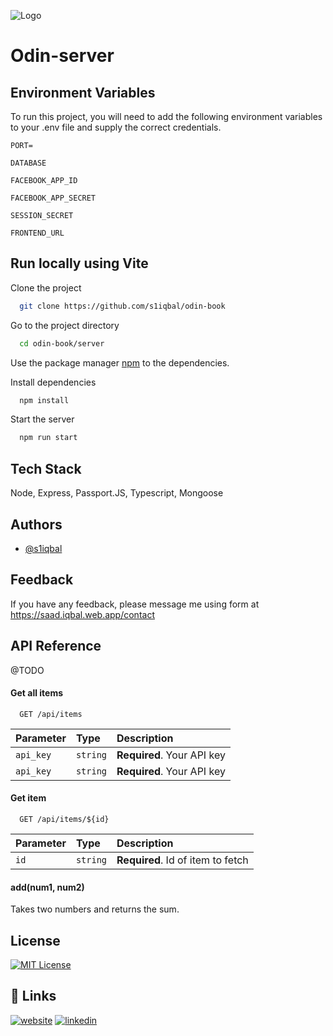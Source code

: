 
![Logo](https://dev-to-uploads.s3.amazonaws.com/uploads/articles/th5xamgrr6se0x5ro4g6.png)

# Odin-server
## Environment Variables

To run this project, you will need to add the following environment variables to your .env file and supply the correct credentials.

`PORT=` 

`DATABASE` 

`FACEBOOK_APP_ID`

`FACEBOOK_APP_SECRET` 

`SESSION_SECRET`

`FRONTEND_URL` 

## Run locally using Vite

Clone the project

```bash
  git clone https://github.com/s1iqbal/odin-book
```

Go to the project directory

```bash
  cd odin-book/server
```

Use the package manager [npm](hhttps://docs.npmjs.com/downloading-and-installing-node-js-and-npm) to the dependencies.


Install dependencies

```bash
  npm install
```

Start the server

```bash
  npm run start
```


## Tech Stack

Node, Express, Passport.JS, Typescript, Mongoose



## Authors

- [@s1iqbal](https://www.github.com/s1iqbal)


## Feedback

If you have any feedback, please message me using form at https://saad.iqbal.web.app/contact


## API Reference


@TODO
#### Get all items

```http
  GET /api/items
```

| Parameter | Type     | Description                |
| :-------- | :------- | :------------------------- |
| `api_key` | `string` | **Required**. Your API key |
| `api_key` | `string` | **Required**. Your API key |

#### Get item

```http
  GET /api/items/${id}
```

| Parameter | Type     | Description                       |
| :-------- | :------- | :-------------------------------- |
| `id`      | `string` | **Required**. Id of item to fetch |

#### add(num1, num2)

Takes two numbers and returns the sum.


## License
[![MIT License](https://img.shields.io/badge/License-MIT-green.svg)](https://choosealicense.com/licenses/mit/)
## 🔗 Links
[![website](https://img.shields.io/badge/portfolio-000?style=for-the-badge&logo=ko-fi&logoColor=white)](https://saadiqbal.web.app/)
[![linkedin](https://img.shields.io/badge/linkedin-0A66C2?style=for-the-badge&logo=linkedin&logoColor=white)](https://www.linkedin.com/in/saad-iqbal-ryerson/)





